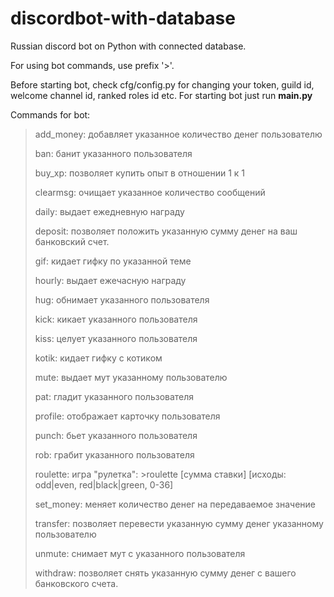 # discordbot-with-database
Russian discord bot on Python with connected database.

For using bot commands, use prefix '>'.

Before starting bot, check cfg/config.py for changing your token, guild id, welcome channel id, ranked roles id etc. For starting bot just run **main.py**

Commands for bot:
>add_money: добавляет указанное количество денег пользователю
>
>ban: банит указанного пользователя
>
>buy_xp: позволяет купить опыт в отношении 1 к 1
>
>clearmsg: очищает указанное количество сообщений
>
>daily: выдает ежедневную награду
>
>deposit: позволяет положить указанную сумму денег на ваш банковский счет.
>
>gif: кидает гифку по указанной теме
>
>hourly: выдает ежечасную награду
>
>hug: обнимает указанного пользователя
>
>kick: кикает указанного пользователя
>
>kiss: целует указанного пользователя
>
>kotik: кидает гифку с котиком
>
>mute: выдает мут указанному пользователю
>
>pat: гладит указанного пользователя
>
>profile: отображает карточку пользователя
>
>punch: бьет указанного пользователя
>
>rob: грабит указанного пользователя
>
>roulette: игра "рулетка": >roulette [сумма ставки] [исходы: odd|even, red|black|green, 0-36]
>
>set_money: меняет количество денег на передаваемое значение
>
>transfer: позволяет перевести указанную сумму денег указанному пользователю
>
>unmute: снимает мут с указанного пользователя
>
>withdraw: позволяет снять указанную сумму денег с вашего банковского счета.
